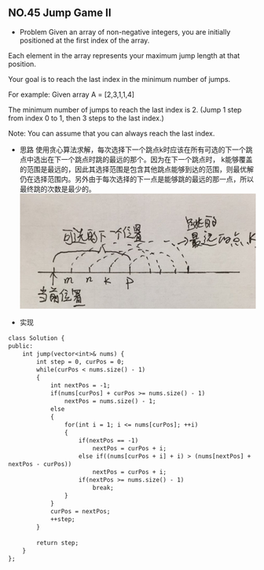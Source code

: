 ## NO.45 Jump Game II

- Problem
 Given an array of non-negative integers, you are initially positioned at the first index of the array.
 
 Each element in the array represents your maximum jump length at that position.
 
 Your goal is to reach the last index in the minimum number of jumps.
 
 For example:
 Given array A = [2,3,1,1,4]
 
 The minimum number of jumps to reach the last index is 2. (Jump 1 step from index 0 to 1, then 3 steps to the last index.)
 
 Note:
 You can assume that you can always reach the last index.
 
- 思路
使用贪心算法求解，每次选择下一个跳点k时应该在所有可选的下一个跳点中选出在下一个跳点时跳的最远的那个。因为在下一个跳点时， k能够覆盖的范围是最远的，因此其选择范围是包含其他跳点能够到达的范围，则最优解仍在选择范围内。另外由于每次选择的下一点是能够跳的最远的那一点，所以最终跳的次数是最少的。
![jump-game](./jump_game.jpg)

- 实现
```
class Solution {
public:
    int jump(vector<int>& nums) {
        int step = 0, curPos = 0;
        while(curPos < nums.size() - 1)
        {
            int nextPos = -1;
            if(nums[curPos] + curPos >= nums.size() - 1)
                nextPos = nums.size() - 1;
            else
            {
                for(int i = 1; i <= nums[curPos]; ++i)
                {
                    if(nextPos == -1)
                        nextPos = curPos + i;
                    else if((nums[curPos + i] + i) > (nums[nextPos] + nextPos - curPos))
                        nextPos = curPos + i;
                    if(nextPos >= nums.size() - 1)
                        break;
                }
            }
            curPos = nextPos;
            ++step;
        }
        
        return step;
    }
};
```


